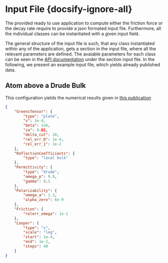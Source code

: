 # Input File {docsify-ignore-all}

The provided ready to use application to compute either the friction force or the decay rate require to provide a json formated input file. Furthermore, all the individual classes can be instantiated with a given input field.

The general structure of the input file is such, that any class instantiated within any of the application, gets a section in the input file, where all the relevant parameters are defined. The avaiable parameters for each class can be seen in the [API documentation](../api/greenstensor.md) under the section input file.
In the following, we present an example input file, which yields already published data.

## Atom above a Drude Bulk
This configuration yields the numerical results given in [this publication](https://journals.aps.org/prl/abstract/10.1103/PhysRevLett.123.120401)
``` json
{
    "GreensTensor": {
        "type": "plate",
        "v": 1e-4,
        "beta": 1e6,
        "za": 0.01,
        "delta_cut": 20,
        "rel_err_0": 1e-4,
        "rel_err_1": 1e-2
    },
    "ReflectionCoefficients": {
        "type": "local bulk"
    },
    "Permittivity": {
        "type": "drude",
        "omega_p": 9.0,
        "gamma": 0.1
    },
    "Polarizability": {
        "omega_a": 1.3,
        "alpha_zero": 6e-9
    },
    "Friction": {
        "relerr_omega": 1e-1
    },
    "Looper": {
        "type": "v",
        "scale": "log",
        "start": 1e-4,
        "end": 1e-2,
        "steps": 40
    }
}
```
